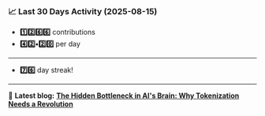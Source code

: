 <!--START_STATS-->
### 📈 Last 30 Days Activity (2025-08-15)  
- **1️⃣2️⃣6️⃣6️⃣** contributions  
- **4️⃣2️⃣•2️⃣0️⃣** per day
---
- **7️⃣6️⃣** day streak!
---
📝 **Latest blog:** [**The Hidden Bottleneck in AI's Brain: Why Tokenization Needs a Revolution**](https://andriak.com/blog/tokenization-revolution)
<!--END_STATS-->
